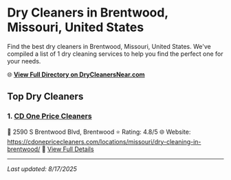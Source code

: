 # Dry Cleaners in Brentwood, Missouri, United States

Find the best dry cleaners in Brentwood, Missouri, United States. We've compiled a list of 1 dry cleaning services to help you find the perfect one for your needs.

🌐 **[View Full Directory on DryCleanersNear.com](https://drycleanersnear.com/city/US/Missouri/Brentwood)**

## Top Dry Cleaners

### 1. [CD One Price Cleaners](https://drycleanersnear.com/dryCleaner/686f1ec01cef475d4de83dd3/cd-one-price-cleaners)
📍 2590 S Brentwood Blvd, Brentwood
⭐ Rating: 4.8/5
🌐 Website: https://cdonepricecleaners.com/locations/missouri/dry-cleaning-in-brentwood/
🔗 [View Full Details](https://drycleanersnear.com/dryCleaner/686f1ec01cef475d4de83dd3/cd-one-price-cleaners)


---

*Last updated: 8/17/2025*
